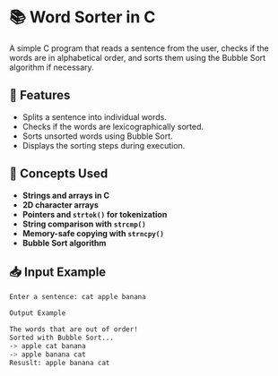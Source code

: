 # 📚 Word Sorter in C

A simple C program that reads a sentence from the user, checks if the words are in alphabetical order, and sorts them using the Bubble Sort algorithm if necessary.

## 🚀 Features

- Splits a sentence into individual words.
- Checks if the words are lexicographically sorted.
- Sorts unsorted words using Bubble Sort.
- Displays the sorting steps during execution.

## 🧠 Concepts Used

- **Strings and arrays in C**
- **2D character arrays**
- **Pointers and `strtok()` for tokenization**
- **String comparison with `strcmp()`**
- **Memory-safe copying with `strncpy()`**
- **Bubble Sort algorithm**

## 📥 Input Example

```bash
Enter a sentence: cat apple banana

Output Example

The words that are out of order!
Sorted with Bubble Sort...
-> apple cat banana
-> apple banana cat
Resuslt: apple banana cat
